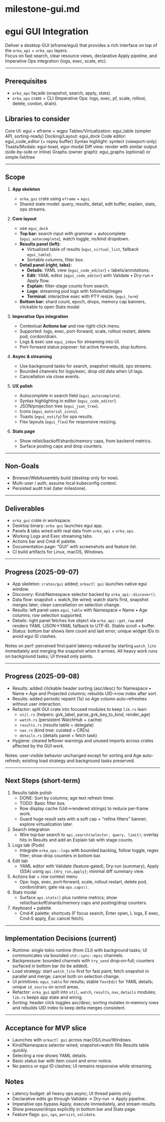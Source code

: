 # milestone-gui.md

egui GUI Integration
====================

Deliver a desktop GUI (eframe/egui) that provides a rich interface on top of the
`orka_api` + `orka_ops` layers.  
Focus on fast search, clear resource views, declarative Apply pipeline, and
Imperative Ops integration (logs, exec, scale, etc).

---

## Prerequisites

- `orka_api` façade (snapshot, search, apply, stats).  
- `orka_ops` crate + CLI (Imperative Ops: logs, exec, pf, scale, rollout, delete, cordon, drain).  

## Libraries to consider

Core UI: egui + eframe + wgpu
Tables/Virtualization: egui_table (simpler API, sorting-ready)
Docking/Layout: egui_dock
Code editor: egui_code_editor (+ ropey buffer)
Syntax highlight: syntect (viewport-only)
Toasts/Modals: egui-toast, egui-modal
Diff view: render with similar output (side-by-side or inline)
Graphs (owner graph): egui_graphs (optional) or simple list/tree

---

## Scope

1. **App skeleton**
   - `orka_gui` crate using `eframe` + `egui`.
   - Shared state model: query, results, detail, edit buffer, explain, stats, ops streams.

2. **Core layout** 
   - use `egui_dock`
   - **Top bar:** search input with grammar + autocomplete (`egui_autocomplete`), watch toggle, ns/kind dropdown.
   - **Results panel (left):**
     - Virtualized table of results (`egui_virtual_list`, fallback `egui_table`).
     - Sortable columns, filter box.
   - **Detail panel (right, tabs):**
     - **Details:** YAML view (`egui_code_editor`) + labels/annotations.
     - **Edit:** YAML editor (`egui_code_editor`) with Validate • Dry-run • Apply flow.
     - **Explain:** filter-stage counts from search.
     - **Logs:** streaming pod logs with follow/tail/regex
     - **Terminal:** interactive exec with PTY resize. (`egui_term`)
   - **Bottom bar:** shard count, epoch, drops, memory cap banners, clickable to open Stats modal

3. **Imperative Ops integration**
   - Contextual **Actions bar** and row right-click menu.
   - Supported: logs, exec, port-forward, scale, rollout restart, delete pod, cordon/drain.
   - Logs & exec use `egui_inbox` for streaming into UI.
   - Port-forward status popover: list active forwards, stop buttons.

4. **Async & streaming**
   - Use background tasks for search, snapshot rebuild, ops streams.
   - Bounded channels for logs/exec; drop old data when UI lags.
   - Cancellation via close events.

5. **UX polish**
   - Autocomplete in search field (`egui_autocomplete`).
   - Syntax highlighting in editor (`egui_code_editor`).
   - JSON/projection tree (`egui_json_tree`).
   - Icons (`egui_material_icons`).
   - Toasts (`egui_notify`) for ops results.
   - Flex layouts (`egui_flex`) for responsive resizing.

6. **Stats page**
   - Show relist/backoff/shards/memory caps, from backend metrics.
   - Surface posting caps and drop counters.

---

## Non-Goals

- Browser/WebAssembly build (desktop only for now).  
- Multi-user / auth; assume local kubeconfig context.  
- Persisted audit trail (later milestone).  

---

## Deliverables

- `orka_gui` crate in workspace.  
- Desktop binary: `orka gui` launches egui app.  
- Panels & tabs wired with real data from `orka_api` + `orka_ops`.  
- Working Logs and Exec streaming tabs.  
- Actions bar and Cmd-K palette.  
- Documentation page: “GUI” with screenshots and feature list.  
- CI build artifacts for Linux, macOS, Windows.

---

## Progress (2025-09-07)

- App skeleton: `crates/gui` added; `orkactl gui` launches native egui window.
- Discovery: Kind/Namespace selector backed by `orka_api::discover()`.
- Data flow: snapshot + watch_lite wired; watch starts first, snapshot merges later; clean cancellation on selection change.
- Results: left panel uses `egui_table` with Namespace • Name • Age columns; row selection supported.
- Details: right panel fetches live object via `orka_api::get_raw` and renders YAML (JSON→YAML fallback to UTF‑8). Stable scroll + buffer.
- Status: bottom bar shows item count and last error; unique widget IDs to avoid egui ID clashes.

Notes on perf: perceived first‑paint latency reduced by starting `watch_lite` immediately and merging the snapshot when it arrives. All heavy work runs on background tasks; UI thread only paints.

---

## Progress (2025-09-08)

- Results: added clickable header sorting (asc/desc) for Namespace • Name • Age and Projected columns; rebuilds UID→row index after sort.
- Results: added periodic repaint (1s) so Age column auto-refreshes without user interaction.
- Refactor: split GUI crate into focused modules to keep `lib.rs` lean:
  - `util.rs` (helpers: gvk_label, parse_gvk_key_to_kind, render_age)
  - `watch.rs` (persistent WatchHub + cache)
  - `results.rs` (results table + delegate)
  - `nav.rs` (kind tree: curated + CRDs)
  - `details.rs` (details panel + fetch task)
- Hygiene: cleared leftover warnings and unused imports across crates affected by the GUI work.

Notes: user-visible behavior unchanged except for sorting and Age auto-refresh; existing load strategy and background tasks preserved.

---

## Next Steps (short‑term)

1. Results table polish
   - DONE: Sort by columns; age text refresh timer.
   - TODO: Basic filter box.
   - Row display cache (Uid→rendered strings) to reduce per‑frame work.
   - Guard huge result sets with a soft cap + “refine filters” banner; explore virtualization later.
2. Search integration
   - Wire top‑bar search to `api.search(selector, query, limit)`; overlay hits in Results and add an Explain tab with stage counts.
3. Logs tab (Pods)
   - Integrate `orka_ops::logs` with bounded backlog, follow toggle, regex filter; show drop counters in bottom bar.
4. Edit tab
   - YAML editor with Validate (feature‑gated), Dry‑run (summary), Apply (SSA) using `api.{dry_run,apply}`; minimal diff summary view.
5. Actions bar + row context menu
   - Ops: logs, exec, port‑forward, scale, rollout restart, delete pod, cordon/drain; gate via `ops.caps()`.
6. Stats modal
   - Surface `api.stats()` plus runtime metrics; show relist/backoff/shards/memory caps and posting/drop counters.
7. Keyboard + palette
   - Cmd‑K palette; shortcuts (F focus search, Enter open, L logs, E exec, Cmd‑S apply, Esc cancel fetch).

---

## Implementation Decisions (current)

- Runtime: single tokio runtime (from CLI) with background tasks; UI communicates via bounded `std::sync::mpsc` channels.
- Backpressure: bounded channels with `try_send` drop‑on‑full; counters surfaced in bottom bar (to be added).
- Load strategy: start `watch_lite` first for fast paint; fetch snapshot in parallel and merge; cancel both on selection change.
- UI primitives: `egui_table` for results; stable `TextEdit` for YAML details; unique `id_source` on scroll areas.
- Refactor: `orka_gui` split into `util`, `watch`, `results`, `nav`, `details` modules; `lib.rs` keeps app state and wiring.
- Sorting: header click toggles asc/desc; sorting mutates in‑memory rows and rebuilds UID index to keep delta merges consistent.

---

## Acceptance for MVP slice

- Launches with `orkactl gui` across macOS/Linux/Windows.
- Kind/Namespace selector wired; snapshot+watch fills Results table quickly.
- Selecting a row shows YAML details.
- Basic status bar with item count and error notice.
- No panics or egui ID clashes; UI remains responsive while streaming.

## Notes

- Latency budget: all heavy ops async; UI thread paints only.  
- Declarative edits go through Validate → Dry-run → Apply pipeline.  
- Imperative ops bypass Apply, execute immediately, and stream results.  
- Show pressure/drops explicitly in bottom bar and Stats page.  
- Feature flags: `gui`, `ops`, `persist`, `validate`.
